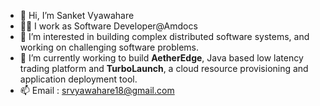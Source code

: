 - 👋 Hi, I’m Sanket Vyawahare
- 👨‍💼 I work as Software Developer@Amdocs
- 👀 I’m interested in building complex distributed software systems, and working on challenging software problems.
- 🌱 I’m currently working to build **AetherEdge**, Java based low latency trading platform and **TurboLaunch**, a cloud resource provisioning and application deployment tool.
- 📫 Email : srvyawahare18@gmail.com


<!---
sanketvy/sanketvy is a ✨ special ✨ repository because its `README.md` (this file) appears on your GitHub profile.
You can click the Preview link to take a look at your changes.
--->
